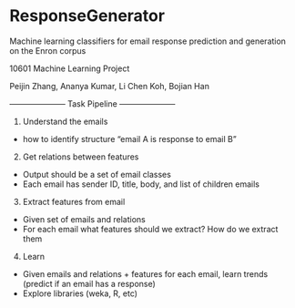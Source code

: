 # ResponseGenerator
Machine learning classifiers for email response prediction and generation on the Enron corpus

10601 Machine Learning Project

Peijin Zhang, Ananya Kumar, Li Chen Koh, Bojian Han

——————— Task Pipeline ———————

1. Understand the emails
- how to identify structure “email A is response to email B”

2. Get relations between features
- Output should be a set of email classes
- Each email has sender ID, title, body, and list of children emails 

3. Extract features from email
- Given set of emails and relations
- For each email what features should we extract? How do we extract them

4. Learn
- Given emails and relations + features for each email, learn trends (predict if an email has a response)
- Explore libraries (weka, R, etc)

